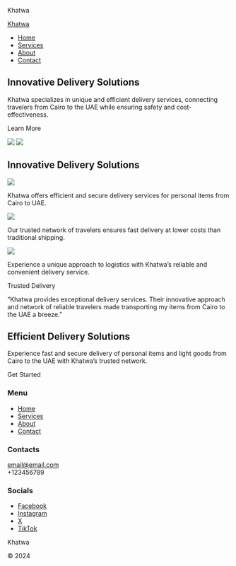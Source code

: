 Khatwa



[Khatwa](https://khatwa-logestics.com)

* [Home](https://khatwa-logestics.com/)
* [Services](https://khatwa-logestics.com/services/)
* [About](https://khatwa-logestics.com/about/)
* [Contact](https://khatwa-logestics.com/contact/)

Innovative Delivery Solutions
-----------------------------

Khatwa specializes in unique and efficient delivery services, connecting travelers from Cairo to the UAE while ensuring safety and cost-effectiveness.

Learn More

![](https://images.unsplash.com/photo-1695654396488-612369cef115?q=85&w=350&h=300&fit=crop)
![](https://images.unsplash.com/photo-1613039659922-00da87f9716f?q=85&w=750&h=300&fit=crop)

Innovative Delivery Solutions
-----------------------------

![](https://images.unsplash.com/photo-1536728790042-f85bc9d3da02?q=85&w=340&h=340&fit=crop)

Khatwa offers efficient and secure delivery services for personal items from Cairo to UAE.

![](https://images.unsplash.com/photo-1643244239835-faad8d3e91c9?q=85&w=340&h=340&fit=crop)

Our trusted network of travelers ensures fast delivery at lower costs than traditional shipping.

![](https://images.unsplash.com/photo-1695654400275-641a445a762c?q=85&w=340&h=340&fit=crop)

Experience a unique approach to logistics with Khatwa’s reliable and convenient delivery service.

Trusted Delivery

”Khatwa provides exceptional delivery services. Their innovative approach and network of reliable travelers made transporting my items from Cairo to the UAE a breeze.”

Efficient Delivery Solutions
----------------------------

Experience fast and secure delivery of personal items and light goods from Cairo to the UAE with Khatwa’s trusted network.

Get Started

### Menu

* [Home](https://khatwa-logestics.com/)
* [Services](https://khatwa-logestics.com/services/)
* [About](https://khatwa-logestics.com/about/)
* [Contact](https://khatwa-logestics.com/contact/)

### Contacts

email@email.com  
+123456789

### Socials

* [Facebook](https://facebook.com)
* [Instagram](https://instagram.com)
* [X](https://twitter.com)
* [TikTok](https://tiktok.com)

Khatwa

© 2024